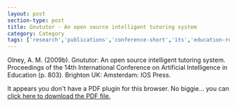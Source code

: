 ```yaml
---
layout: post
section-type: post
title: Gnututor - An open source intelligent tutoring system
category: Category
tags: ['research','publications','conference-short','its','education-research','gnututor']
---
```

Olney, A. M. (2009b). Gnututor: An open source intelligent tutoring system. Proceedings of the 14th International Conference on Artificial Intelligence in Education (p. 803). Brighton UK: Amsterdam: IOS Press.

<object data="https://umdrive.memphis.edu/aolney/public/publications/olney_aied09.pdf" type="application/pdf" width="100%" height="600px">
 
  <p>It appears you don't have a PDF plugin for this browser.
  No biggie... you can <a href="https://umdrive.memphis.edu/aolney/public/publications/olney_aied09.pdf">click here to
  download the PDF file.</a></p>
  
</object>
